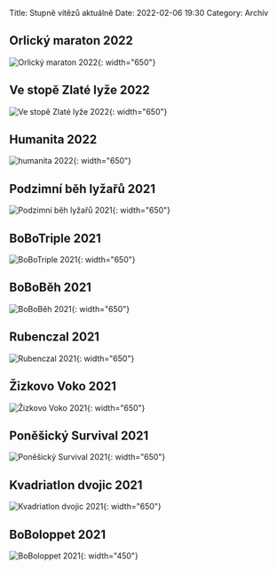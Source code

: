 Title: Stupně vítězů aktuálně
Date: 2022-02-06 19:30
Category: Archív

Orlický maraton 2022
------------------------

![Orlický maraton 2022]({static}/static/archiv/stupne-vitezu-aktualne/orlicky-maraton-2022.jpeg){: width="650"}

Ve stopě Zlaté lyže 2022
------------------------

![Ve stopě Zlaté lyže 2022]({static}/static/archiv/stupne-vitezu-aktualne/ve-stope-zlate-lyze-2022.jpg){: width="650"}

Humanita 2022
-------------

![humanita 2022]({static}/static/archiv/stupne-vitezu-aktualne/humanita-2022.jpg){: width="650"}

Podzimní běh lyžařů 2021
------------------------

![Podzimní běh lyžařů 2021]({static}/static/archiv/stupne-vitezu-aktualne/podzimni-beh-lyzaru-2021.jpg){: width="650"}

BoBoTriple 2021
---------------

![BoBoTriple 2021]({static}/static/archiv/stupne-vitezu-aktualne/bobotriple-2021.jpg){: width="650"}

BoBoBěh 2021
------------

![BoBoBěh 2021]({static}/static/archiv/stupne-vitezu-aktualne/bobobeh-2021.jpg){: width="650"}

Rubenczal 2021
--------------

![Rubenczal 2021]({static}/static/archiv/stupne-vitezu-aktualne/rubenczal-2021.jpg){: width="650"}

Žizkovo Voko 2021
-----------------

![Žizkovo Voko 2021]({static}/static/archiv/stupne-vitezu-aktualne/zizkovo-voko-2021.jpg){: width="650"}

Poněšický Survival 2021
-----------------------

![Poněšický Survival 2021]({static}/static/archiv/stupne-vitezu-aktualne/ponesicky-survival-2021.jpg){: width="650"}

Kvadriatlon dvojic 2021
-----------------------

![Kvadriatlon dvojic 2021]({static}/static/archiv/stupne-vitezu-aktualne/kvadriatlon-dvojic-2021.jpg){: width="650"}

BoBoloppet 2021
---------------

![BoBoloppet 2021]({static}/static/archiv/stupne-vitezu-aktualne/boboloppet-2021.jpg){: width="450"}
